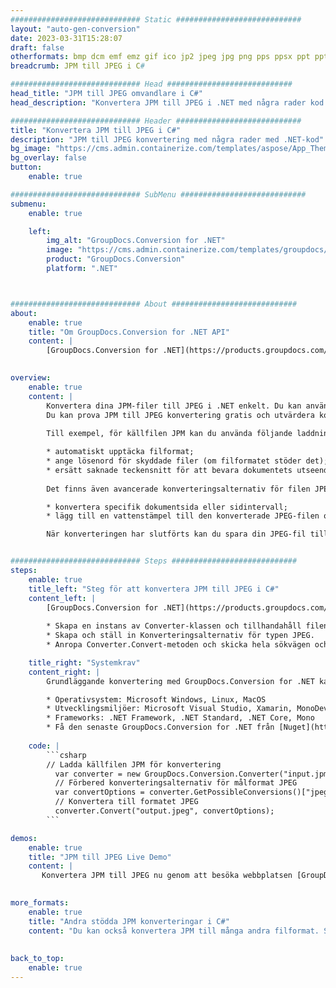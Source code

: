```yaml
---
############################# Static ############################
layout: "auto-gen-conversion"
date: 2023-03-31T15:28:07
draft: false
otherformats: bmp dcm emf emz gif ico jp2 jpeg jpg png pps ppsx ppt pptx psb psd svg svgz tga tif tiff webp wmf wmz
breadcrumb: JPM till JPEG i C#

############################# Head ############################
head_title: "JPM till JPEG omvandlare i C#"
head_description: "Konvertera JPM till JPEG i .NET med några rader kod. Använd GroupDocs Document Conversion API för att konvertera över 160 filformat."

############################# Header ############################
title: "Konvertera JPM till JPEG i C#"
description: "JPM till JPEG konvertering med några rader med .NET-kod"
bg_image: "https://cms.admin.containerize.com/templates/aspose/App_Themes/V3/images/bg/header1.png"
bg_overlay: false
button:
    enable: true

############################# SubMenu ############################
submenu:
    enable: true

    left:
        img_alt: "GroupDocs.Conversion for .NET"
        image: "https://cms.admin.containerize.com/templates/groupdocs/images/product-logos/90x90-noborder/groupdocs-conversion-net.png"
        product: "GroupDocs.Conversion"
        platform: ".NET"



############################# About ############################
about:
    enable: true
    title: "Om GroupDocs.Conversion for .NET API"
    content: |
        [GroupDocs.Conversion for .NET](https://products.groupdocs.com/conversion/net/) kan användas för att konvertera Microsoft Word, Excel, PowerPoint, PDF, Visio och andra format. GroupDocs.Conversion är ett fristående API som är lämpligt för back-end och interna system där hög prestanda krävs. Det beror inte på någon programvara som Microsoft eller Open Office.
    

overview:
    enable: true
    content: |
        Konvertera dina JPM-filer till JPEG i .NET enkelt. Du kan använda bara ett par C# kodrader i valfri plattform som du vill, som - Windows, Linux, macOS.
        Du kan prova JPM till JPEG konvertering gratis och utvärdera konverteringsresultatens kvalitet. Tillsammans med enkla filkonverteringsscenarier kan du prova mer avancerade alternativ för att ladda källfilen JPM och för att spara resultatet JPEG. 
        
        Till exempel, för källfilen JPM kan du använda följande laddningsalternativ:

        * automatiskt upptäcka filformat;
        * ange lösenord för skyddade filer (om filformatet stöder det);
        * ersätt saknade teckensnitt för att bevara dokumentets utseende.
        
        Det finns även avancerade konverteringsalternativ för filen JPEG:

        * konvertera specifik dokumentsida eller sidintervall;
        * lägg till en vattenstämpel till den konverterade JPEG-filen och många fler.

        När konverteringen har slutförts kan du spara din JPEG-fil till den lokala filsökvägen eller någon tredje parts lagring som FTP, Amazon S3, Google Drive, Dropbox etc. Observera - för att konvertera JPM till {{ TO}} det finns inget behov av någon ytterligare programvara installerad - som MS Office, Open Office, Adobe Acrobat Reader etc.


############################# Steps ############################
steps:
    enable: true
    title_left: "Steg för att konvertera JPM till JPEG i C#"
    content_left: |
        [GroupDocs.Conversion for .NET](https://products.groupdocs.com/conversion/net/) gör det enkelt för utvecklare att konvertera en JPM-fil till JPEG med några rader kod.
        
        * Skapa en instans av Converter-klassen och tillhandahåll filen JPM med den fullständiga sökvägen
        * Skapa och ställ in Konverteringsalternativ för typen JPEG.
        * Anropa Converter.Convert-metoden och skicka hela sökvägen och formatet (JPEG) som en parameter

    title_right: "Systemkrav"
    content_right: |
        Grundläggande konvertering med GroupDocs.Conversion for .NET kan göras med bara några enkla steg. Våra API:er stöds på alla större plattformar och operativsystem. Innan du kör koden nedan, se till att du har följande förutsättningar installerade på ditt system.

        * Operativsystem: Microsoft Windows, Linux, MacOS
        * Utvecklingsmiljöer: Microsoft Visual Studio, Xamarin, MonoDevelop
        * Frameworks: .NET Framework, .NET Standard, .NET Core, Mono
        * Få den senaste GroupDocs.Conversion for .NET från [Nuget](https://www.nuget.org/packages/groupdocs.conversion)
         
    code: |
        ```csharp    
        // Ladda källfilen JPM för konvertering
          var converter = new GroupDocs.Conversion.Converter("input.jpm");
          // Förbered konverteringsalternativ för målformat JPEG
          var convertOptions = converter.GetPossibleConversions()["jpeg"].ConvertOptions;
          // Konvertera till formatet JPEG
          converter.Convert("output.jpeg", convertOptions);
        ```

demos:
    enable: true
    title: "JPM till JPEG Live Demo"
    content: |
       Konvertera JPM till JPEG nu genom att besöka webbplatsen [GroupDocs.Conversion App](https://products.groupdocs.app/conversion/family). Onlinedemo har följande fördelar
          

more_formats:
    enable: true
    title: "Andra stödda JPM konverteringar i C#"
    content: "Du kan också konvertera JPM till många andra filformat. Se listan nedan."
       
       
back_to_top:
    enable: true
---
```

